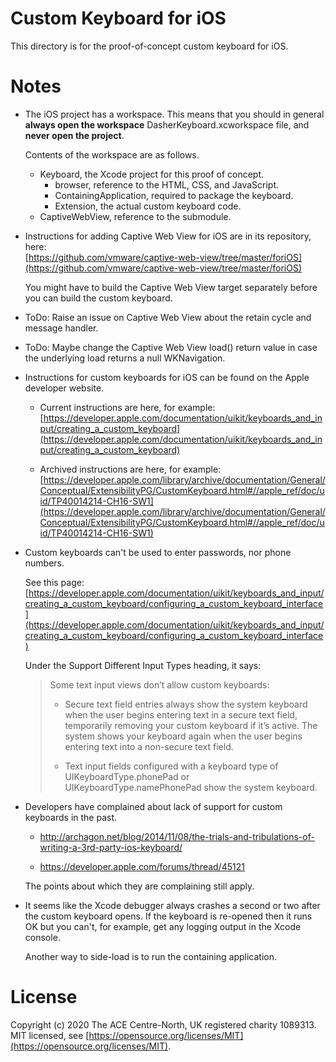 Custom Keyboard for iOS
=======================
This directory is for the proof-of-concept custom keyboard for iOS.

Notes
=====
-   The iOS project has a workspace. This means that you should in general
    **always open the workspace** DasherKeyboard.xcworkspace file, and **never
    open the project**.

    Contents of the workspace are as follows.

    -   Keyboard, the Xcode project for this proof of concept.
        -   browser, reference to the HTML, CSS, and JavaScript.
        -   ContainingApplication, required to package the keyboard.
        -   Extension, the actual custom keyboard code.
    -   CaptiveWebView, reference to the submodule.

-   Instructions for adding Captive Web View for iOS are in its repository,
    here:  
    [https://github.com/vmware/captive-web-view/tree/master/foriOS](https://github.com/vmware/captive-web-view/tree/master/foriOS)

    You might have to build the Captive Web View target separately before you
    can build the custom keyboard.

-   ToDo: Raise an issue on Captive Web View about the retain cycle and message
    handler.

-   ToDo: Maybe change the Captive Web View load() return value in case the
    underlying load returns a null WKNavigation.

-   Instructions for custom keyboards for iOS can be found on the Apple
    developer website.

    -   Current instructions are here, for example:  
        [https://developer.apple.com/documentation/uikit/keyboards_and_input/creating_a_custom_keyboard](https://developer.apple.com/documentation/uikit/keyboards_and_input/creating_a_custom_keyboard)

    -   Archived instructions are here, for example:  
        [https://developer.apple.com/library/archive/documentation/General/Conceptual/ExtensibilityPG/CustomKeyboard.html#//apple_ref/doc/uid/TP40014214-CH16-SW1](https://developer.apple.com/library/archive/documentation/General/Conceptual/ExtensibilityPG/CustomKeyboard.html#//apple_ref/doc/uid/TP40014214-CH16-SW1)

-   Custom keyboards can't be used to enter passwords, nor phone numbers.

    See this page:  
    [https://developer.apple.com/documentation/uikit/keyboards_and_input/creating_a_custom_keyboard/configuring_a_custom_keyboard_interface](https://developer.apple.com/documentation/uikit/keyboards_and_input/creating_a_custom_keyboard/configuring_a_custom_keyboard_interface)

    Under the Support Different Input Types heading, it says:

    >   Some text input views don’t allow custom keyboards:
    >
    >   -   Secure text field entries always show the system keyboard when the
    >       user begins entering text in a secure text field, temporarily
    >       removing your custom keyboard if it’s active. The system shows your
    >       keyboard again when the user begins entering text into a non-secure
    >       text field.
    >
    >   -   Text input fields configured with a keyboard type of
    >       UIKeyboardType.phonePad or UIKeyboardType.namePhonePad show the
    >       system keyboard.

-   Developers have complained about lack of support for custom keyboards in the
    past.

    -   http://archagon.net/blog/2014/11/08/the-trials-and-tribulations-of-writing-a-3rd-party-ios-keyboard/

    -   https://developer.apple.com/forums/thread/45121

    The points about which they are complaining still apply.

-   It seems like the Xcode debugger always crashes a second or two after the
    custom keyboard opens. If the keyboard is re-opened then it runs OK but you
    can't, for example, get any logging output in the Xcode console.

    Another way to side-load is to run the containing application.

License
=======
Copyright (c) 2020 The ACE Centre-North, UK registered charity 1089313.  
MIT licensed, see
[https://opensource.org/licenses/MIT](https://opensource.org/licenses/MIT).
